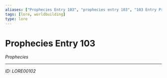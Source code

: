 ```yaml
---
aliases: ["Prophecies Entry 103", "prophecies entry 103", "103 Entry Prophecies"]
tags: [lore, worldbuilding]
type: lore
---
```


# Prophecies Entry 103

*Prophecies*

---
*ID: LORE00102*